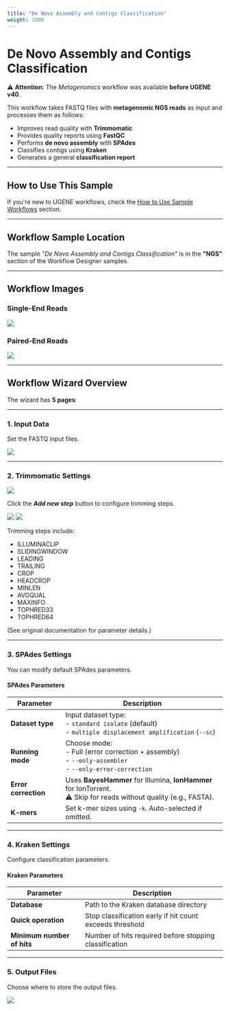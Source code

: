 ```yaml
---
title: "De Novo Assembly and Contigs Classification"
weight: 1000
---
```


# De Novo Assembly and Contigs Classification

⚠️ **Attention:** The *Metagenomics* workflow was available **before UGENE v40**.

This workflow takes FASTQ files with **metagenomic NGS reads** as input and processes them as follows:

- Improves read quality with **Trimmomatic**
- Provides quality reports using **FastQC**
- Performs **de novo assembly** with **SPAdes**
- Classifies contigs using **Kraken**
- Generates a general **classification report**

---

## How to Use This Sample

If you're new to UGENE workflows, check
the [How to Use Sample Workflows](../../introduction/how-to-use-sample-workflows) section.

---

## Workflow Sample Location

The sample *"De Novo Assembly and Contigs Classification"* is in the **"NGS"** section of the Workflow Designer samples.

---

## Workflow Images

### Single-End Reads

![](/images/65930374/65930375.jpg)

### Paired-End Reads

![](/images/65930374/65930376.jpg)

---

## Workflow Wizard Overview

The wizard has **5 pages**:

---

### 1. Input Data

Set the FASTQ input files.

![](/images/65930374/65930377.jpg)

---

### 2. Trimmomatic Settings

![](/images/65930374/65930378.jpg)

Click the _**Add new step**_ button to configure trimming steps.

![](/images/65930374/65930379.jpg)
![](/images/65930374/65930380.jpg)

Trimming steps include:

- ILLUMINACLIP
- SLIDINGWINDOW
- LEADING
- TRAILING
- CROP
- HEADCROP
- MINLEN
- AVGQUAL
- MAXINFO
- TOPHRED33
- TOPHRED64

(See original documentation for parameter details.)

---

### 3. SPAdes Settings

You can modify default SPAdes parameters.

#### SPAdes Parameters

| **Parameter**        | **Description**                                                                                                      |
|----------------------|----------------------------------------------------------------------------------------------------------------------|
| **Dataset type**     | Input dataset type:<br>- `standard isolate` (default)<br>- `multiple displacement amplification` (`--sc`)            |
| **Running mode**     | Choose mode:<br>- Full (error correction + assembly)<br>- `--only-assembler`<br>- `--only-error-correction`          |
| **Error correction** | Uses **BayesHammer** for Illumina, **IonHammer** for IonTorrent.<br>⚠️ Skip for reads without quality (e.g., FASTA). |
| **K-mers**           | Set k-mer sizes using `-k`. Auto-selected if omitted.                                                                |

---

### 4. Kraken Settings

Configure classification parameters.

#### Kraken Parameters

| **Parameter**              | **Description**                                          |
|----------------------------|----------------------------------------------------------|
| **Database**               | Path to the Kraken database directory                    |
| **Quick operation**        | Stop classification early if hit count exceeds threshold |
| **Minimum number of hits** | Number of hits required before stopping classification   |

---

### 5. Output Files

Choose where to store the output files.

![](/images/65930374/65930381.jpg)